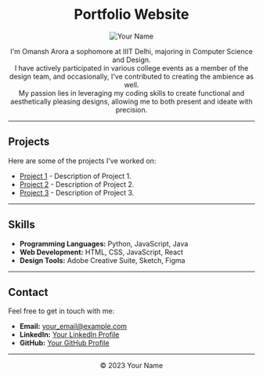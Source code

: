 <div align="center">

# Portfolio Website

</div>

<div align="center">
  <img src="your_profile_picture_url_here" alt="Your Name">
</div>

<div align="center">
  <p>
    I'm Omansh Arora a sophomore at IIIT Delhi, majoring in Computer Science and Design.
    <br>
    I have actively participated in various college events as a member of the design team, and occasionally, I've contributed to creating the ambience as well.
    <br>
    My passion lies in leveraging my coding skills to create functional and aesthetically pleasing designs, allowing me to both present and ideate with precision.
  </p>
</div>

---

## Projects

Here are some of the projects I've worked on:

- [Project 1](project1_link) - Description of Project 1.
- [Project 2](project2_link) - Description of Project 2.
- [Project 3](project3_link) - Description of Project 3.

---

## Skills

- **Programming Languages:** Python, JavaScript, Java
- **Web Development:** HTML, CSS, JavaScript, React
- **Design Tools:** Adobe Creative Suite, Sketch, Figma

---

## Contact

Feel free to get in touch with me:

- **Email:** [your_email@example.com](mailto:your_email@example.com)
- **LinkedIn:** [Your LinkedIn Profile](https://www.linkedin.com/in/yourprofile/)
- **GitHub:** [Your GitHub Profile](https://github.com/yourusername)

---

<div align="center">
  &copy; 2023 Your Name
</div>
